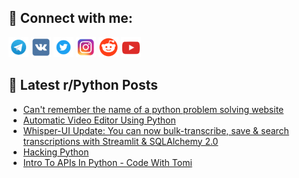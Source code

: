 ## 🔎 Connect with me:
[<img src="https://github.com/bullbesh/bullbesh/blob/main/images/Telegram.png" width="32" height="32" />](https://t.me/bullbesh)
[<img src="https://github.com/bullbesh/bullbesh/blob/main/images/VK.png" width="32" height="32" />](https://vk.com/bullbesh)
[<img src="https://github.com/bullbesh/bullbesh/blob/main/images/Twitter.png" width="32" height="32" />](https://twitter.com/bullbesh1)
[<img src="https://github.com/bullbesh/bullbesh/blob/main/images/Instagram.png" width="32" height="32" />](https://www.instagram.com/bullbesh)
[<img src="https://github.com/bullbesh/bullbesh/blob/main/images/Reddit.png" width="32" height="32" />](https://www.reddit.com/user/bullbesh)
[<img src="https://github.com/bullbesh/bullbesh/blob/main/images/YouTube.png" width="32" height="32" />](https://www.youtube.com/channel/UCtfjRs6uzgq5mfm8S06WTcg)

## 📕 Latest r/Python Posts
<!-- BLOG-POST-LIST:START -->
- [Can&#39;t remember the name of a python problem solving website](https://www.reddit.com/r/Python/comments/10vbmec/cant_remember_the_name_of_a_python_problem/)
- [Automatic Video Editor Using Python](https://www.reddit.com/r/Python/comments/10vbfom/automatic_video_editor_using_python/)
- [Whisper-UI Update: You can now bulk-transcribe, save &amp; search transcriptions with Streamlit &amp; SQLAlchemy 2.0](https://www.reddit.com/r/Python/comments/10vb541/whisperui_update_you_can_now_bulktranscribe_save/)
- [Hacking Python](https://www.reddit.com/r/Python/comments/10vac0i/hacking_python/)
- [Intro To APIs In Python - Code With Tomi](https://www.reddit.com/r/Python/comments/10va90b/intro_to_apis_in_python_code_with_tomi/)
<!-- BLOG-POST-LIST:END -->
